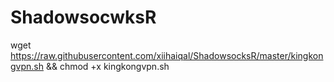 # ShadowsocwksR
wget https://raw.githubusercontent.com/xiihaiqal/ShadowsocksR/master/kingkongvpn.sh && chmod +x kingkongvpn.sh
